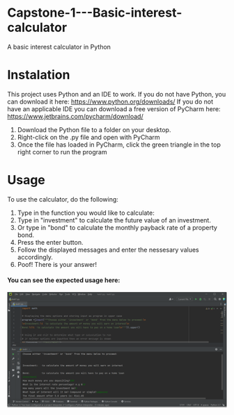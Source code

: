 # Capstone-1---Basic-interest-calculator
A basic interest calculator in Python 


# Instalation

This project uses Python and an IDE to work.
If you do not have Python, you can download it here: https://www.python.org/downloads/
If you do not have an applicable IDE you can download a free version of PyCharm here: https://www.jetbrains.com/pycharm/download/

1. Download the Python file to a folder on your desktop.
2. Right-click on the .py file and open with PyCharm 
3. Once the file has loaded in PyCharm, click the green triangle in the top right corner to run the program

# Usage

To use the calculator, do the following:
1. Type in the function you would like to calculate:
  1. Type in "investment" to calculate the future value of an investment.
  2. Or type in "bond" to calculate the monthly payback rate of a property bond.
  3. Press the enter button.
2. Follow the displayed messages and enter the nessesary values accordingly.
3. Poof! There is your answer!

#### You can see the expected usage here:
![Screenshot](/assets/images/screenshot.png)

